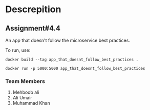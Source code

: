 # Descrepition

## Assignment#4.4

An app that doesn't follow the microservice best practices.

To run, use:

```
docker build --tag app_that_doesnt_follow_best_practices .

docker run -p 5000:5000 app_that_doesnt_follow_best_practices
```

### Team Members 
1. Mehboob ali
2. Ali Umair
3. Muhammad Khan
